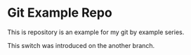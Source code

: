 # Git Example Repo

This is repository is an example for my git by example series.

This switch was introduced on the another branch.
